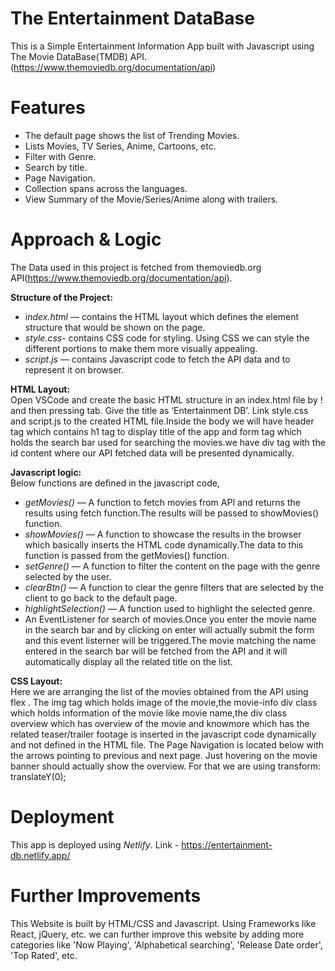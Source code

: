 # The Entertainment DataBase
This is a Simple Entertainment Information App built with Javascript using The Movie DataBase(TMDB) API.
(https://www.themoviedb.org/documentation/api) 

# Features
- The default page shows the list of Trending Movies.
- Lists Movies, TV Series, Anime, Cartoons, etc.
- Filter with Genre.
- Search by title.
- Page Navigation.
- Collection spans across the languages.
- View Summary of the Movie/Series/Anime along with trailers.

# Approach & Logic
The Data used in this project is fetched from themoviedb.org API(https://www.themoviedb.org/documentation/api).  

**Structure of the Project:**
- *index.html* — contains the HTML layout which defines the element structure that would be shown on the page.
- *style.css*- contains CSS code for styling. Using CSS we can style the different portions to make them more visually appealing.
- *script.js* — contains Javascript code to fetch the API data and to represent it on browser.

**HTML Layout:**  
Open VSCode and create the basic HTML structure in an index.html file by ! and then pressing tab. Give the title as ‘Entertainment DB’. Link style.css and script.js to the created HTML file.Inside the body we will have header tag which contains h1 tag to display title of the app and form tag which holds the search bar used for searching the movies.we have div tag with the id content where our API fetched data will be presented dynamically.

**Javascript logic:**  
Below functions are defined in the javascript code,
- *getMovies()* — A function to fetch movies from API and returns the results using fetch function.The results will be passed to showMovies() function.
- *showMovies()* — A function to showcase the results in the browser which basically inserts the HTML code dynamically.The data to this function is passed from the getMovies() function.
- *setGenre()* — A function to filter the content on the page with the genre selected by the user.
- *clearBtn()* — A function to clear the genre filters that are selected by the client to go back to the default page. 
- *highlightSelection()* — A function used to highlight the selected genre.
- An EventListener for search of movies.Once you enter the movie name in the search bar and by clicking on enter will actually submit the form and this event listerner will be triggered.The movie matching the name entered in the search bar will be fetched from the API and it will automatically display all the related title on the list.

**CSS Layout:**  
Here we are arranging the list of the movies obtained from the API using flex . The img tag which holds image of the movie,the movie-info div class which holds information of the movie like movie name,the div class overview which has overview of the movie and knowmore which has the related teaser/trailer footage is inserted in the javascript code dynamically and not defined in the HTML file. The Page Navigation is located below with the arrows pointing to previous and next page.
Just hovering on the movie banner should actually show the overview. For that we are using transform: translateY(0);

# Deployment
This app is deployed using *Netlify*.
Link - https://entertainment-db.netlify.app/

# Further Improvements
This Website is built by HTML/CSS and Javascript. Using Frameworks like React, jQuery, etc. we can further improve this website by adding more categories like 'Now Playing', 'Alphabetical searching', 'Release Date order', 'Top Rated', etc.
